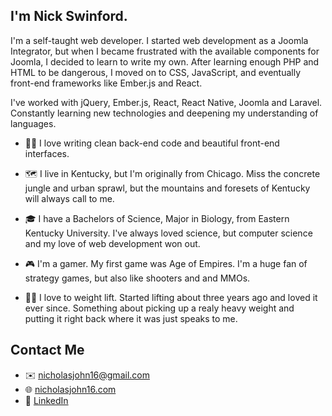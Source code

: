 ## I'm Nick Swinford.

I'm a self-taught web developer. I started web development as a Joomla Integrator, but when I became frustrated with the available components for Joomla, I decided to learn to write my own. After learning enough PHP and HTML to be dangerous, I moved on to CSS, JavaScript, and eventually front-end frameworks like Ember.js and React. 

I've worked with jQuery, Ember.js, React, React Native, Joomla and Laravel. Constantly learning new technologies and deepening my understanding of languages.

- 👨‍💻 I love writing clean back-end code and beautiful front-end interfaces. 

- 🗺️ I live in Kentucky, but I'm originally from Chicago. Miss the concrete jungle and urban sprawl, but the mountains and foresets of Kentucky will always call to me.

- 🎓 I have a Bachelors of Science, Major in Biology, from Eastern Kentucky University. I've always loved science, but computer science and my love of web development won out.

- 🎮 I'm a gamer. My first game was Age of Empires. I'm a huge fan of strategy games, but also like shooters and and MMOs.

- 🏋️‍♂️ I love to weight lift. Started lifting about three years ago and loved it ever since. Something about picking up a realy heavy weight and putting it right back where it was just speaks to me.


## Contact Me

* ✉️ [nicholasjohn16@gmail.com](mailto:nicholasjohn16@gmail.com)
* 🌐 [nicholasjohn16.com](https://nicholasjohn16.com)
* 🔗 [LinkedIn](https://www.linkedin.com/in/nicholasjohn16/)

<!--
**NicholasJohn16/nicholasjohn16** is a ✨ _special_ ✨ repository because its `README.md` (this file) appears on your GitHub profile.

Here are some ideas to get you started:

- 🔭 I’m currently working on ...
- 🌱 I’m currently learning ...
- 👯 I’m looking to collaborate on ...
- 🤔 I’m looking for help with ...
- 💬 Ask me about ...
- 📫 How to reach me: ...
- 😄 Pronouns: ...
- ⚡ Fun fact: ...
-->
